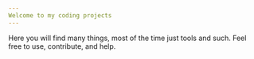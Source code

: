 ```yaml
---
Welcome to my coding projects
---
```

 Here you will find many things, most of the time just tools and such. Feel free to use, contribute, and help. 
